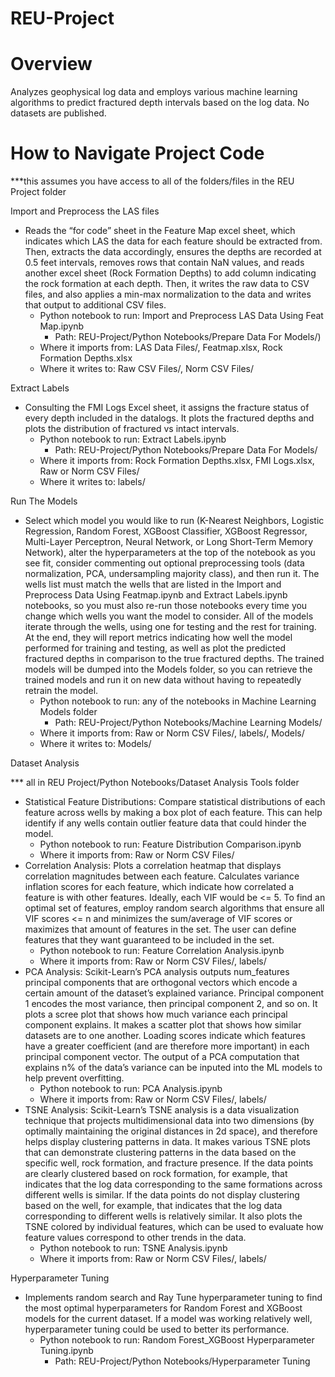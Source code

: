# REU-Project
# Overview
Analyzes geophysical log data and employs various machine learning algorithms to predict fractured depth intervals based on the log data. No datasets are published.

# How to Navigate Project Code

***this assumes you have access to all of the folders/files in the REU Project folder

Import and Preprocess the LAS files
*	Reads the “for code” sheet in the Feature Map excel sheet, which indicates which LAS the data for each feature should be extracted from. Then, extracts the data accordingly, ensures the depths are recorded at 0.5 feet intervals, removes rows that contain NaN values, and reads another excel sheet (Rock Formation Depths) to add column indicating the rock formation at each depth. Then, it writes the raw data to CSV files, and also applies a min-max normalization to the data and writes that output to additional CSV files.
    *	Python notebook to run: Import and Preprocess LAS Data Using Feat Map.ipynb
    	* Path: REU-Project/Python Notebooks/Prepare Data For Models/)
    *	Where it imports from: LAS Data Files/, Featmap.xlsx, Rock Formation Depths.xlsx
    *	Where it writes to: Raw CSV Files/, Norm CSV Files/

 Extract Labels
 * Consulting the FMI Logs Excel sheet, it assigns the fracture status of every depth included in the datalogs. It plots the fractured depths and plots the distribution of fractured vs intact intervals.
    * Python notebook to run: Extract Labels.ipynb 
      * Path: REU-Project/Python Notebooks/Prepare Data For Models/
    * Where it imports from: Rock Formation Depths.xlsx, FMI Logs.xlsx, Raw or Norm CSV Files/
    * Where it writes to: labels/

Run The Models
* Select which model you would like to run (K-Nearest Neighbors, Logistic Regression, Random Forest, XGBoost Classifier, XGBoost Regressor, Multi-Layer Perceptron, Neural Network, or Long Short-Term Memory Network), alter the hyperparameters at the top of the notebook as you see fit, consider commenting out optional preprocessing tools (data normalization, PCA, undersampling majority class), and then run it. The wells list must match the wells that are listed in the Import and Preprocess Data Using Featmap.ipynb and Extract Labels.ipynb notebooks, so you must also re-run those notebooks every time you change which wells you want the model to consider. All of the models iterate through the wells, using one for testing and the rest for training. At the end, they will report metrics indicating how well the model performed for training and testing, as well as plot the predicted fractured depths in comparison to the true fractured depths. The trained models will be dumped into the Models folder, so you can retrieve the trained models and run it on new data without having to repeatedly retrain the model.
    * Python notebook to run: any of the notebooks in Machine Learning Models folder
      * Path: REU-Project/Python Notebooks/Machine Learning Models/
    * Where it imports from: Raw or Norm CSV Files/, labels/, Models/ 
    * Where it writes to: Models/

Dataset Analysis

*** all in REU Project/Python Notebooks/Dataset Analysis Tools folder
  * Statistical Feature Distributions: Compare statistical distributions of each feature across wells by making a box plot of each feature. This can help identify if any wells contain outlier feature data that could hinder the model.
    * Python notebook to run: Feature Distribution Comparison.ipynb
    * Where it imports from: Raw or Norm CSV Files/
* Correlation Analysis: Plots a correlation heatmap that displays correlation magnitudes between each feature. Calculates variance inflation scores for each feature, which indicate how correlated a feature is with other features. Ideally, each VIF would be <= 5. To find an optimal set of features, employ random search algorithms that ensure all VIF scores <= n and minimizes the sum/average of VIF scores or maximizes that amount of features in the set. The user can define features that they want guaranteed to be included in the set.
    * Python notebook to run: Feature Correlation Analysis.ipynb
    * Where it imports from: Raw or Norm CSV Files/, labels/
* PCA Analysis: Scikit-Learn’s PCA analysis outputs num_features principal components that are orthogonal vectors which encode a certain amount of the dataset’s explained variance. Principal component 1 encodes the most variance, then principal component 2, and so on. It plots a scree plot that shows how much variance each principal component explains. It makes a scatter plot that shows how similar datasets are to one another. Loading scores indicate which features have a greater coefficient (and are therefore more important) in each principal component vector. The output of a PCA computation that explains n% of the data’s variance can be inputed into the ML models to help prevent overfitting.
    * Python notebook to run: PCA Analysis.ipynb
    * Where it imports from: Raw or Norm CSV Files/, labels/
* TSNE Analysis: Scikit-Learn’s TSNE analysis is a data visualization technique that projects multidimensional data into two dimensions (by optimally maintaining the original distances in 2d space), and therefore helps display clustering patterns in data. It makes various TSNE plots that can demonstrate clustering patterns in the data based on the specific well, rock formation, and fracture presence. If the data points are clearly clustered based on rock formation, for example, that indicates that the log data corresponding to the same formations across different wells is similar. If the data points do not display clustering based on the well, for example, that indicates that the log data corresponding to different wells is relatively similar. It also plots the TSNE colored by individual features, which can be used to evaluate how feature values correspond to other trends in the data.
    * Python notebook to run: TSNE Analysis.ipynb
    * Where it imports from: Raw or Norm CSV Files/, labels/

Hyperparameter Tuning
* Implements random search and Ray Tune hyperparameter tuning to find the most optimal hyperparameters for Random Forest and XGBoost models for the current dataset. If a model was working relatively well, hyperparameter tuning could be used to better its performance.
	* Python notebook to run: Random Forest_XGBoost Hyperparameter Tuning.ipynb
   		* Path: REU-Project/Python Notebooks/Hyperparameter Tuning



